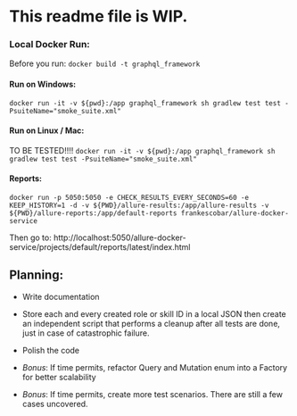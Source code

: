 # This readme file is WIP.
### Local Docker Run:

Before you run: `docker build -t graphql_framework`

#### Run on Windows:
`docker run -it -v ${pwd}:/app graphql_framework sh gradlew test test -PsuiteName="smoke_suite.xml"`
#### Run on Linux / Mac:
TO BE TESTED!!!!
`docker run -it -v ${pwd}:/app graphql_framework sh gradlew test test -PsuiteName="smoke_suite.xml"`

#### Reports:
`docker run -p 5050:5050 -e CHECK_RESULTS_EVERY_SECONDS=60 -e KEEP_HISTORY=1 -d -v ${PWD}/allure-results:/app/allure-results -v ${PWD}/allure-reports:/app/default-reports frankescobar/allure-docker-service`

Then go to: http://localhost:5050/allure-docker-service/projects/default/reports/latest/index.html

## Planning:
- Write documentation
- Store each and every created role or skill ID in a local JSON then create an independent script that performs a cleanup after all tests are done, just in case of catastrophic failure.
- Polish the code


- *Bonus*: If time permits, refactor Query and Mutation enum into a Factory for better scalability
- *Bonus*: If time permits, create more test scenarios. There are still a few cases uncovered.